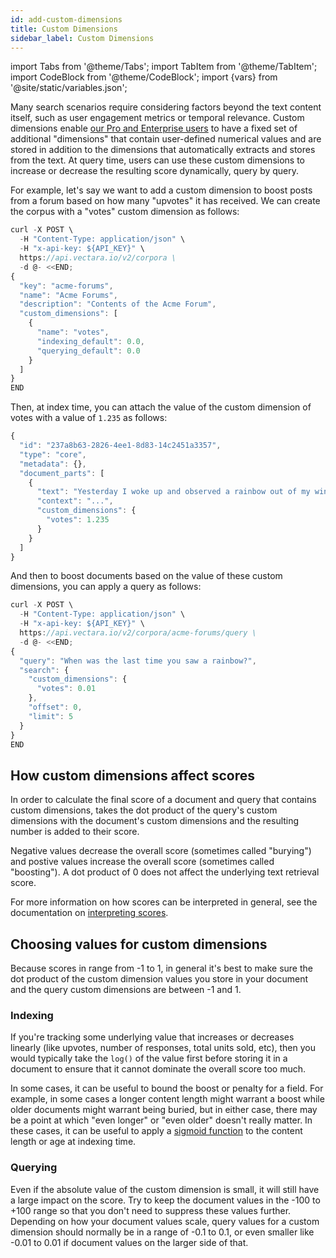 ```yaml
---
id: add-custom-dimensions
title: Custom Dimensions
sidebar_label: Custom Dimensions
---
```


import Tabs from '@theme/Tabs';
import TabItem from '@theme/TabItem';
import CodeBlock from '@theme/CodeBlock';
import {vars} from '@site/static/variables.json';

Many search scenarios require considering factors beyond the text content 
itself, such as user engagement metrics or temporal relevance. Custom 
dimensions enable [our Pro and Enterprise users](https://vectara.com/pricing/) to have a fixed set of additional 
"dimensions" that contain user-defined numerical values and are stored in 
addition to the dimensions that <Config v="names.product"/> automatically 
extracts and stores from the text. At query time, users can use these custom 
dimensions to increase or decrease the resulting score dynamically, query by 
query.

For example, let's say we want to add a custom dimension to boost posts from a
forum based on how many "upvotes" it has received.  We can create the corpus
with a "votes" custom dimension as follows:

```js
curl -X POST \
  -H "Content-Type: application/json" \
  -H "x-api-key: ${API_KEY}" \
  https://api.vectara.io/v2/corpora \
  -d @- <<END;
{
  "key": "acme-forums",
  "name": "Acme Forums",
  "description": "Contents of the Acme Forum",
  "custom_dimensions": [
    {
      "name": "votes",
      "indexing_default": 0.0,
      "querying_default": 0.0
    }
  ]
}
END
```

Then, at index time, you can attach the value of the custom dimension of 
votes with a value of `1.235` as follows:
```js
{
  "id": "237a8b63-2826-4ee1-8d83-14c2451a3357",
  "type": "core",
  "metadata": {},
  "document_parts": [
    {
      "text": "Yesterday I woke up and observed a rainbow out of my window.",
      "context": "...",
      "custom_dimensions": {
        "votes": 1.235
      }
    }
  ]
}
```

And then to boost documents based on the value of these custom dimensions, you
can apply a query as follows:

```js
curl -X POST \
  -H "Content-Type: application/json" \
  -H "x-api-key: ${API_KEY}" \
  https://api.vectara.io/v2/corpora/acme-forums/query \
  -d @- <<END;
{
  "query": "When was the last time you saw a rainbow?",
  "search": {
    "custom_dimensions": {
      "votes": 0.01
    },
    "offset": 0,
    "limit": 5
  }
}
END
```

## How custom dimensions affect scores

In order to calculate the final score of a document and query that contains
custom dimensions, <Config v="names.product"/> takes the dot product of the
query's custom dimensions with the document's custom dimensions and the resulting
number is added to their score.

Negative values decrease the overall score (sometimes called "burying") and
postive values increase the overall score (sometimes called "boosting").  A dot
product of 0 does not affect the underlying text retrieval score.

For more information on how scores can be interpreted in general, see the
documentation on [interpreting scores](/docs/api-reference/search-apis/interpreting-responses/interpreting-scores).

## Choosing values for custom dimensions

Because scores in <Config v="names.product"/> range from -1 to 1, in general
it's best to make sure the dot product of the custom dimension values you store
in your document and the query custom dimensions are between -1 and 1.  

### Indexing

If you're tracking some underlying value that increases or decreases linearly
(like upvotes, number of responses, total units sold, etc), then you would
typically take the `log()` of the value first before storing it in a document to
ensure that it cannot dominate the overall score too much.

In some cases, it can be useful to bound the boost or penalty for a field.  For
example, in some cases a longer content length might warrant a boost while older
documents might warrant being buried, but in either case, there may be a point
at which "even longer" or "even older" doesn't really matter.  In these cases,
it can be useful to apply a [sigmoid function](https://en.wikipedia.org/wiki/Sigmoid_function)
to the content length or age at indexing time.

### Querying

Even if the absolute value of the custom dimension is small, it will still have
a large impact on the score.  Try to keep the document values in the -100 to +100
range so that you don't need to suppress these values further.  Depending on how
your document values scale, query values for a custom dimension should
normally be in a range of -0.1 to 0.1, or even smaller like -0.01 to 0.01 if
document values on the larger side of that. 